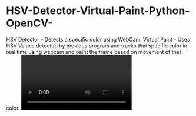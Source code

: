 # HSV-Detector-Virtual-Paint-Python-OpenCV-
HSV Detector - Detects a specific color using WebCam.
Virtual Paint - Uses HSV Values detected by previous program and tracks that specific color in real time using webcam and paint the frame based on movement of that color. 
![](https://user-images.githubusercontent.com/71545431/117536861-24075d00-b01b-11eb-86db-7a3c9b6dbbe3.mp4)

